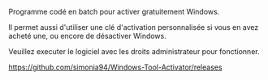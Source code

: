 Programme codé en batch pour activer gratuitement Windows.

Il permet aussi d'utiliser une clé d'activation personnalisée si vous en avez acheté une, ou encore de désactiver Windows.

Veuillez executer le logiciel avec les droits administrateur pour fonctionner.

https://github.com/simonia94/Windows-Tool-Activator/releases


